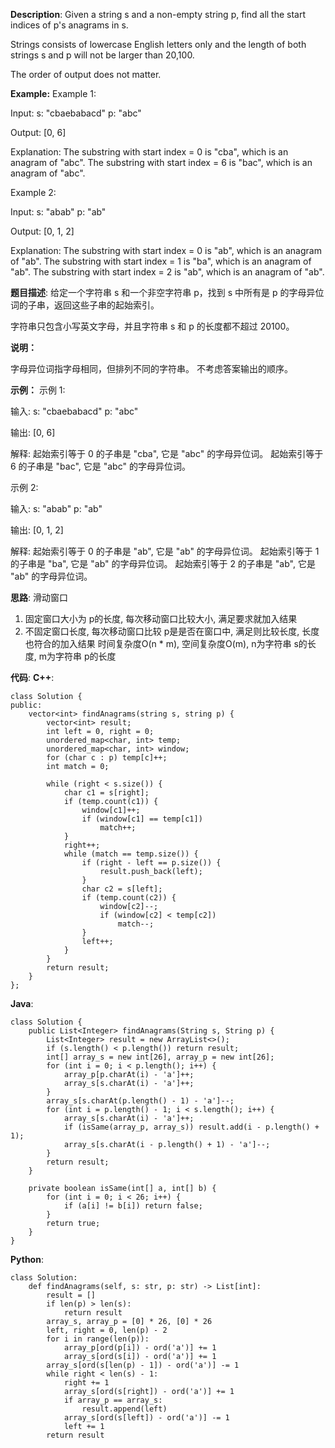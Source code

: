 __Description__:
Given a string s and a non-empty string p, find all the start indices of p's anagrams in s.

Strings consists of lowercase English letters only and the length of both strings s and p will not be larger than 20,100.

The order of output does not matter.

__Example:__
Example 1:

Input:
s: "cbaebabacd" p: "abc"

Output:
[0, 6]

Explanation:
The substring with start index = 0 is "cba", which is an anagram of "abc".
The substring with start index = 6 is "bac", which is an anagram of "abc".

Example 2:

Input:
s: "abab" p: "ab"

Output:
[0, 1, 2]

Explanation:
The substring with start index = 0 is "ab", which is an anagram of "ab".
The substring with start index = 1 is "ba", which is an anagram of "ab".
The substring with start index = 2 is "ab", which is an anagram of "ab".

__题目描述__:
给定一个字符串 s 和一个非空字符串 p，找到 s 中所有是 p 的字母异位词的子串，返回这些子串的起始索引。

字符串只包含小写英文字母，并且字符串 s 和 p 的长度都不超过 20100。

__说明：__

字母异位词指字母相同，但排列不同的字符串。
不考虑答案输出的顺序。

__示例：__
示例 1:

输入:
s: "cbaebabacd" p: "abc"

输出:
[0, 6]

解释:
起始索引等于 0 的子串是 "cba", 它是 "abc" 的字母异位词。
起始索引等于 6 的子串是 "bac", 它是 "abc" 的字母异位词。

示例 2:

输入:
s: "abab" p: "ab"

输出:
[0, 1, 2]

解释:
起始索引等于 0 的子串是 "ab", 它是 "ab" 的字母异位词。
起始索引等于 1 的子串是 "ba", 它是 "ab" 的字母异位词。
起始索引等于 2 的子串是 "ab", 它是 "ab" 的字母异位词。

__思路__:
滑动窗口
1. 固定窗口大小为 p的长度, 每次移动窗口比较大小, 满足要求就加入结果
2. 不固定窗口长度, 每次移动窗口比较 p是是否在窗口中, 满足则比较长度, 长度也符合的加入结果
时间复杂度O(n * m), 空间复杂度O(m), n为字符串 s的长度, m为字符串 p的长度

__代码__:
__C++__:
```
class Solution {
public:
    vector<int> findAnagrams(string s, string p) {
        vector<int> result;
        int left = 0, right = 0;
        unordered_map<char, int> temp;
        unordered_map<char, int> window;
        for (char c : p) temp[c]++;
        int match = 0;

        while (right < s.size()) {
            char c1 = s[right];
            if (temp.count(c1)) {
                window[c1]++;
                if (window[c1] == temp[c1])
                    match++;
            }
            right++;
            while (match == temp.size()) {
                if (right - left == p.size()) {
                    result.push_back(left);
                }
                char c2 = s[left];
                if (temp.count(c2)) {
                    window[c2]--;
                    if (window[c2] < temp[c2])
                        match--;
                }
                left++;
            }
        }
        return result;
    }
};
```

__Java__:
```
class Solution {
    public List<Integer> findAnagrams(String s, String p) {
        List<Integer> result = new ArrayList<>();
        if (s.length() < p.length()) return result;
        int[] array_s = new int[26], array_p = new int[26];
        for (int i = 0; i < p.length(); i++) {
            array_p[p.charAt(i) - 'a']++;
            array_s[s.charAt(i) - 'a']++;
        }
        array_s[s.charAt(p.length() - 1) - 'a']--;
        for (int i = p.length() - 1; i < s.length(); i++) {
            array_s[s.charAt(i) - 'a']++;
            if (isSame(array_p, array_s)) result.add(i - p.length() + 1);
            array_s[s.charAt(i - p.length() + 1) - 'a']--;
        }
        return result;
    }

    private boolean isSame(int[] a, int[] b) {
        for (int i = 0; i < 26; i++) {
            if (a[i] != b[i]) return false;
        }
        return true;
    }
}
```

__Python__:
```
class Solution:
    def findAnagrams(self, s: str, p: str) -> List[int]:
        result = []
        if len(p) > len(s):
            return result
        array_s, array_p = [0] * 26, [0] * 26
        left, right = 0, len(p) - 2
        for i in range(len(p)):
            array_p[ord(p[i]) - ord('a')] += 1
            array_s[ord(s[i]) - ord('a')] += 1
        array_s[ord(s[len(p) - 1]) - ord('a')] -= 1
        while right < len(s) - 1:
            right += 1
            array_s[ord(s[right]) - ord('a')] += 1
            if array_p == array_s:
                result.append(left)
            array_s[ord(s[left]) - ord('a')] -= 1
            left += 1
        return result
```

